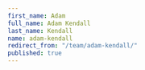 ```yaml
---
first_name: Adam
full_name: Adam Kendall
last_name: Kendall
name: adam-kendall
redirect_from: "/team/adam-kendall/"
published: true
---
```


